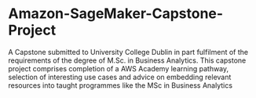 # Amazon-SageMaker-Capstone-Project
A Capstone submitted to University College Dublin in part fulfilment of the requirements of the degree of M.Sc. in Business Analytics. This capstone project comprises completion of a AWS Academy learning pathway, selection of interesting use cases and advice on embedding relevant resources into taught programmes like the MSc in Business Analytics
